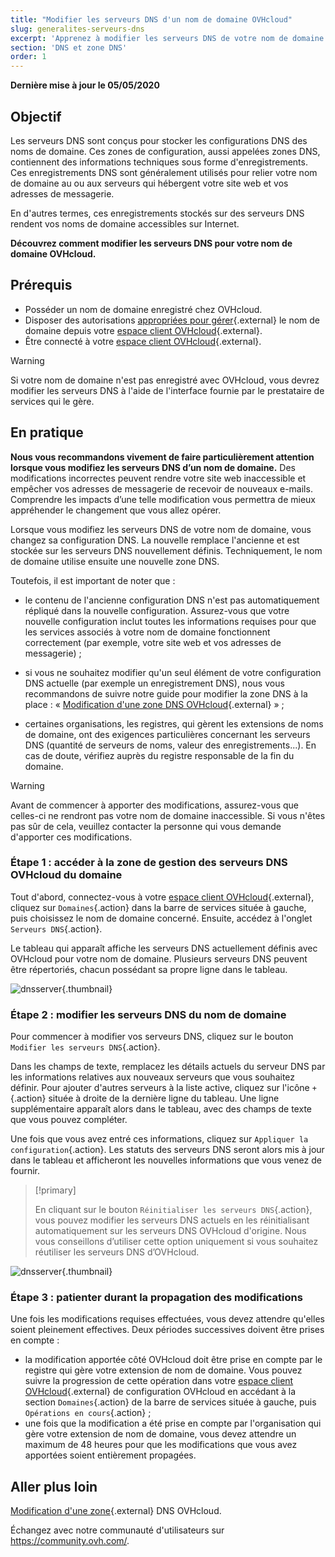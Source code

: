```yaml
---
title: "Modifier les serveurs DNS d'un nom de domaine OVHcloud"
slug: generalites-serveurs-dns
excerpt: 'Apprenez à modifier les serveurs DNS de votre nom de domaine OVHcloud'
section: 'DNS et zone DNS'
order: 1
---
```


**Dernière mise à jour le 05/05/2020**

## Objectif

Les serveurs DNS sont conçus pour stocker les configurations DNS des noms de domaine. Ces zones de configuration, aussi appelées zones DNS, contiennent des informations techniques sous forme d'enregistrements. Ces enregistrements DNS sont généralement utilisés pour relier votre nom de domaine au ou aux serveurs qui hébergent votre site web et vos adresses de messagerie.

En d'autres termes, ces enregistrements stockés sur des serveurs DNS rendent vos noms de domaine accessibles sur Internet.

**Découvrez comment modifier les serveurs DNS pour votre nom de domaine OVHcloud.**

## Prérequis

- Posséder un nom de domaine enregistré chez OVHcloud.
- Disposer des autorisations [appropriées pour gérer](../../customer/gestion-des-contacts/){.external} le nom de domaine depuis votre [espace client OVHcloud](https://ca.ovh.com/auth/?action=gotomanager){.external}.
- Être connecté à votre [espace client OVHcloud](https://ca.ovh.com/auth/?action=gotomanager){.external}.

> [!warning]
>
> Si votre nom de domaine n'est pas enregistré avec OVHcloud, vous devrez modifier les serveurs DNS à l'aide de l'interface fournie par le prestataire de services qui le gère.
>

## En pratique

**Nous vous recommandons vivement de faire particulièrement attention lorsque vous modifiez les serveurs DNS d’un nom de domaine.** Des modifications incorrectes peuvent rendre votre site web inaccessible et empêcher vos adresses de messagerie de recevoir de nouveaux e-mails. Comprendre les impacts d’une telle modification vous permettra de mieux appréhender le changement que vous allez opérer.

Lorsque vous modifiez les serveurs DNS de votre nom de domaine, vous changez sa configuration DNS. La nouvelle remplace l'ancienne et est stockée sur les serveurs DNS nouvellement définis. Techniquement, le nom de domaine utilise ensuite une nouvelle zone DNS.

Toutefois, il est important de noter que :

- le contenu de l'ancienne configuration DNS n'est pas automatiquement répliqué dans la nouvelle configuration. Assurez-vous que votre nouvelle configuration inclut toutes les informations requises pour que les services associés à votre nom de domaine fonctionnent correctement (par exemple, votre site web et vos adresses de messagerie) ;

- si vous ne souhaitez modifier qu'un seul élément de votre configuration DNS actuelle (par exemple un enregistrement DNS), nous vous recommandons de suivre notre guide pour modifier la zone DNS à la place : « [Modification d'une zone DNS OVHcloud](../editer-ma-zone-dns/){.external} » ;

- certaines organisations, les registres, qui gèrent les extensions de noms de domaine, ont des exigences particulières concernant les serveurs DNS (quantité de serveurs de noms, valeur des enregistrements...). En cas de doute, vérifiez auprès du registre responsable de la fin du domaine.

> [!warning]
>
> Avant de commencer à apporter des modifications, assurez-vous que celles-ci ne rendront pas votre nom de domaine inaccessible. Si vous n'êtes pas sûr de cela, veuillez contacter la personne qui vous demande d'apporter ces modifications.
>

### Étape 1 : accéder à la zone de gestion des serveurs DNS OVHcloud du  domaine

Tout d'abord, connectez-vous à votre [espace client OVHcloud](https://ca.ovh.com/auth/?action=gotomanager){.external}, cliquez sur `Domaines`{.action} dans la barre de services située à gauche, puis choisissez le nom de domaine concerné. Ensuite, accédez à l'onglet `Serveurs DNS`{.action}.

Le tableau qui apparaît affiche les serveurs DNS actuellement définis avec OVHcloud pour votre nom de domaine. Plusieurs serveurs DNS peuvent être répertoriés, chacun possédant sa propre ligne dans le tableau.

![dnsserver](images/edit-dns-server-ovh-step1.png){.thumbnail}

### Étape 2 : modifier les serveurs DNS du nom de domaine

Pour commencer à modifier vos serveurs DNS, cliquez sur le bouton `Modifier les serveurs DNS`{.action}.

Dans les champs de texte, remplacez les détails actuels du serveur DNS par les informations relatives aux nouveaux serveurs que vous souhaitez définir. Pour ajouter d'autres serveurs à la liste active, cliquez sur l'icône `+`{.action} située à droite de la dernière ligne du tableau. Une ligne supplémentaire apparaît alors dans le tableau, avec des champs de texte que vous pouvez compléter.

Une fois que vous avez entré ces informations, cliquez sur `Appliquer la configuration`{.action}. Les statuts des serveurs DNS seront alors mis à jour dans le tableau et afficheront les nouvelles informations que vous venez de fournir.

> [!primary]
>
> En cliquant sur le bouton `Réinitialiser les serveurs DNS`{.action}, vous pouvez modifier les serveurs DNS actuels en les réinitialisant automatiquement sur les serveurs DNS OVHcloud d'origine. Nous vous conseillons d’utiliser cette option uniquement si vous souhaitez réutiliser les serveurs DNS d’OVHcloud. 
>

![dnsserver](images/edit-dns-server-ovh-step2.png){.thumbnail}

### Étape 3 : patienter durant la propagation des modifications

Une fois les modifications requises effectuées, vous devez attendre qu'elles soient pleinement effectives. Deux périodes successives doivent être prises en compte :

- la modification apportée côté OVHcloud doit être prise en compte par le registre qui gère votre extension de nom de domaine. Vous pouvez suivre la progression de cette opération dans votre [espace client OVHcloud](https://ca.ovh.com/auth/?action=gotomanager){.external} de configuration OVHcloud en accédant à la section `Domaines`{.action} de la barre de services située à gauche, puis `Opérations en cours`{.action} ;
- une fois que la modification a été prise en compte par l'organisation qui gère votre extension de nom de domaine, vous devez attendre un maximum de 48 heures pour que les modifications que vous avez apportées soient entièrement propagées.

## Aller plus loin

[ Modification d'une zone](../editer-ma-zone-dns/){.external} DNS OVHcloud.


Échangez avec notre communauté d'utilisateurs sur <https://community.ovh.com/>.
